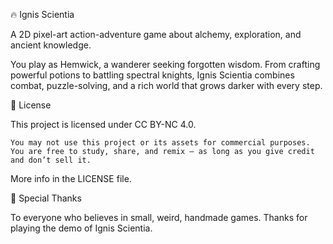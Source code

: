 🔥 Ignis Scientia

A 2D pixel-art action-adventure game about alchemy, exploration, and ancient knowledge.

You play as Hemwick, a wanderer seeking forgotten wisdom. From crafting powerful potions to battling spectral knights, Ignis Scientia combines combat, puzzle-solving, and a rich world that grows darker with every step.



🚫 License

This project is licensed under CC BY-NC 4.0.

    You may not use this project or its assets for commercial purposes.
    You are free to study, share, and remix — as long as you give credit and don’t sell it.

More info in the LICENSE file.

🙏 Special Thanks

To everyone who believes in small, weird, handmade games.
Thanks for playing the demo of Ignis Scientia.
